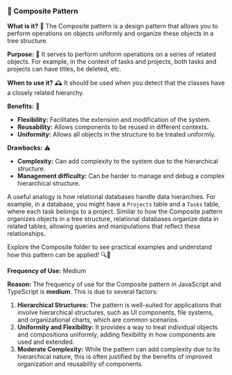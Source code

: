 ### 🌳 Composite Pattern

**What is it?** 🌳
The Composite pattern is a design pattern that allows you to perform operations on objects uniformly and organize these objects in a tree structure.

**Purpose:** 🎯
It serves to perform uniform operations on a series of related objects. For example, in the context of tasks and projects, both tasks and projects can have titles, be deleted, etc.

**When to use it?** 🕰️
It should be used when you detect that the classes have a closely related hierarchy.

**Benefits:** 🌟
- **Flexibility:** Facilitates the extension and modification of the system.
- **Reusability:** Allows components to be reused in different contexts.
- **Uniformity:** Allows all objects in the structure to be treated uniformly.

**Drawbacks:** ⚠️
- **Complexity:** Can add complexity to the system due to the hierarchical structure.
- **Management difficulty:** Can be harder to manage and debug a complex hierarchical structure.

A useful analogy is how relational databases handle data hierarchies. For example, in a database, you might have a `Projects` table and a `Tasks` table, where each task belongs to a project. Similar to how the Composite pattern organizes objects in a tree structure, relational databases organize data in related tables, allowing queries and manipulations that reflect these relationships.

Explore the Composite folder to see practical examples and understand how this pattern can be applied! 🔍📂

**Frequency of Use:** Medium

**Reason:**
The frequency of use for the Composite pattern in JavaScript and TypeScript is **medium**. This is due to several factors:

1. **Hierarchical Structures:** The pattern is well-suited for applications that involve hierarchical structures, such as UI components, file systems, and organizational charts, which are common scenarios.
2. **Uniformity and Flexibility:** It provides a way to treat individual objects and compositions uniformly, adding flexibility in how components are used and extended.
3. **Moderate Complexity:** While the pattern can add complexity due to its hierarchical nature, this is often justified by the benefits of improved organization and reusability of components.
